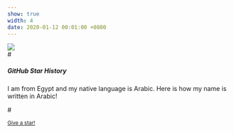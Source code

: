 ```yaml
---
show: true
width: 4
date: 2020-01-12 00:01:00 +0800
---
```

<div>
  <img data-src="https://api.star-history.com/svg?repos=luost26/academic-homepage&type=Date" class="lazy w-100 rounded-top" src="{{ '/assets/images/salma.png' | relative_url }}">
  <div class="card-body">
   # <h5 class="card-title">GitHub Star History</h5>
    <p class="card-text">
      I am from Egypt and my native language is Arabic. Here is how my name is written in Arabic!
    </p>
  #  <p class="card-text"><small><a href="https://github.com/luost26/academic-homepage" target="_blank">Give a star!</a></small></p>
  </div>
</div>
